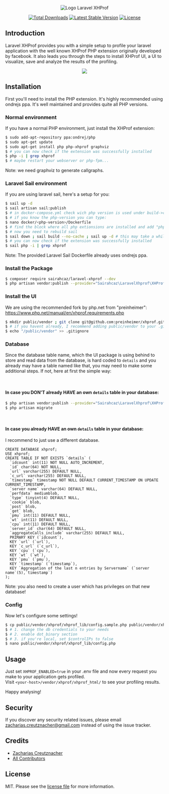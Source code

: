 <p align="center"><img src="https://i.imgur.com/nsWZks5.png" alt="Logo Laravel XHProf"></p>

<p align="center">
<a href="https://packagist.org/packages/sairahcaz/laravel-xhprof"><img src="https://img.shields.io/packagist/dt/sairahcaz/laravel-xhprof" alt="Total Downloads"></a>
<a href="https://packagist.org/packages/sairahcaz/laravel-xhprof"><img src="https://img.shields.io/packagist/v/sairahcaz/laravel-xhprof" alt="Latest Stable Version"></a>
<a href="https://packagist.org/packages/sairahcaz/laravel-xhprof"><img src="https://img.shields.io/packagist/l/sairahcaz/laravel-xhprof" alt="License"></a>
</p>

<!--
#Laravel XHProf

[![Latest Version on Packagist][ico-version]][link-packagist]
[![Total Downloads][ico-downloads]][link-downloads]
[![Build Status][ico-travis]][link-travis]
-->

## Introduction

Laravel XHProf provides you with a simple setup to profile your laravel application
with the well known XHProf PHP extension originally developed by facebook. 
It also leads you through the steps to install XHProf UI, a UI to visualize, save and analyze the results
of the profiling.

<p align="center">
<img src="https://i.imgur.com/tNBhiPg.png">
</p>

## Installation

First you'll need to install the PHP extension.
It's highly recommended using ondrejs ppa.
It's well maintained and provides quite all PHP versions.

### Normal environment

If you have a normal PHP environment, just install the XHProf extension:

``` bash
$ sudo add-apt-repository ppa:ondrej/php
$ sudo apt-get update
$ sudo apt-get install php php-xhprof graphviz
$ # you can now check if the extension was successfully installed
$ php -i | grep xhprof
$ # maybe restart your webserver or php-fpm...
```

Note: we need graphviz to generate callgraphs.

### Laravel Sail environment

If you are using laravel sail, here's a setup for you:

``` bash
$ sail up -d
$ sail artisan sail:publish
$ # in docker-compose.yml check wich php version is used under build->context (eg. ./docker/8.1)
$ # if you know the php-version you can type:
$ nano docker/<php-version>/Dockerfile
$ # find the block where all php extionsions are installed and add "php<php-version>-xhprof graphviz \"
$ # now you need to rebuild sail
$ sail down ; sail build --no-cache ; sail up -d # this may take a while...
$ # you can now check if the extension was successfully installed
$ sail php -i | grep xhprof
```

Note: The provided Laravel Sail Dockerfile already uses ondrejs ppa.

### Install the Package

``` bash
$ composer require sairahcaz/laravel-xhprof --dev
$ php artisan vendor:publish --provider="Sairahcaz\LaravelXhprof\XHProfServiceProvider" --tag="config"
```

### Install the UI

We are using the recommended fork by php.net from "preinheimer":
https://www.php.net/manual/en/xhprof.requirements.php

``` bash
$ mkdir public/vendor ; git clone git@github.com:preinheimer/xhprof.git ./public/vendor/xhprof
$ # if you havent already, I recommend adding public/vendor to your .gitignore
$ echo "/public/vendor" >> .gitignore
```

### Database

Since the database table name,
which the UI package is using behind to store and read data from the database,
is hard coded to ``details`` and you already may have a table named like that,
you may need to make some additional steps. If not, here at first the simple way:

<br/>

#### In case you DON'T already HAVE an own ``details`` table in your database:

``` bash
$ php artisan vendor:publish --provider="Sairahcaz\LaravelXhprof\XHProfServiceProvider" --tag="migrations"
$ php artisan migrate
```
<br/>

#### In case you already HAVE an own ``details`` table in your database:

I recommend to just use a different database. 

``` mysql
CREATE DATABASE xhprof;
USE xhprof;
CREATE TABLE IF NOT EXISTS `details` (
  `idcount` int(11) NOT NULL AUTO_INCREMENT,
  `id` char(64) NOT NULL,
  `url` varchar(255) DEFAULT NULL,
  `c_url` varchar(255) DEFAULT NULL,
  `timestamp` timestamp NOT NULL DEFAULT CURRENT_TIMESTAMP ON UPDATE CURRENT_TIMESTAMP,
  `server name` varchar(64) DEFAULT NULL,
  `perfdata` mediumblob,
  `type` tinyint(4) DEFAULT NULL,
  `cookie` blob,
  `post` blob,
  `get` blob,
  `pmu` int(11) DEFAULT NULL,
  `wt` int(11) DEFAULT NULL,
  `cpu` int(11) DEFAULT NULL,
  `server_id` char(64) DEFAULT NULL,
  `aggregateCalls_include` varchar(255) DEFAULT NULL,
  PRIMARY KEY (`idcount`),
  KEY `url` (`url`),
  KEY `c_url` (`c_url`),
  KEY `cpu` (`cpu`),
  KEY `wt` (`wt`),
  KEY `pmu` (`pmu`),
  KEY `timestamp` (`timestamp`),
  KEY `Aggregation of the last n entries by Servername` (`server name`(5),`timestamp`)
);
```

Note: you also need to create a user which has privileges on that new database!

### Config

Now let's configure some settings!

``` bash
$ cp public/vendor/xhprof/xhprof_lib/config.sample.php public/vendor/xhprof/xhprof_lib/config.php
$ # 1. change the db credentials to your needs
$ # 2. enable dot_binary section
$ # 3. if you're local, set $controlIPs to false
$ nano public/vendor/xhprof/xhprof_lib/config.php
```

## Usage

Just set ``XHPROF_ENABLED=true`` in your .env file and
now every request you make to your application gets profiled. \
Visit ``<your-host>/vendor/xhprof/xhprof_html/`` to see your profiling results.

Happy analysing!


<!-- 

## Change log

Please see the [changelog](changelog.md) for more information on what has changed recently.

## Testing

``` bash
$ composer test
```

 -->

## Security

If you discover any security related issues, please email zacharias.creutznacher@gmail.com instead of using the issue tracker.

## Credits

- [Zacharias Creutznacher][link-author]
- [All Contributors][link-contributors]

## License

MIT. Please see the [license file](license.md) for more information.

[ico-version]: https://img.shields.io/packagist/v/sairahcaz/laravel-xhprof.svg?style=flat-square
[ico-downloads]: https://img.shields.io/packagist/dt/sairahcaz/laravel-xhprof.svg?style=flat-square
[ico-travis]: https://img.shields.io/travis/sairahcaz/laravel-xhprof/master.svg?style=flat-square
[ico-styleci]: https://styleci.io/repos/12345678/shield

[link-packagist]: https://packagist.org/packages/sairahcaz/laravel-xhprof
[link-downloads]: https://packagist.org/packages/sairahcaz/laravel-xhprof
[link-travis]: https://travis-ci.org/sairahcaz/laravel-xhprof
[link-styleci]: https://styleci.io/repos/12345678
[link-author]: https://github.com/sairahcaz
[link-contributors]: ../../contributors
